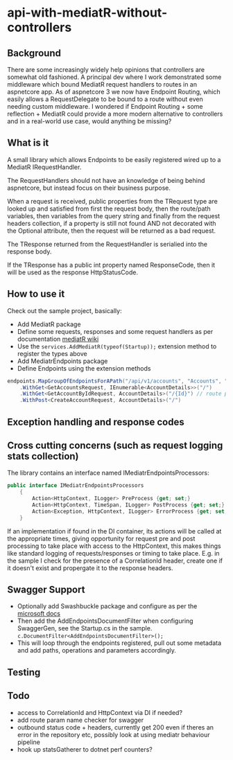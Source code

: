 # api-with-mediatR-without-controllers

## Background

There are some increasingly widely help opinions that controllers are somewhat old fashioned.
A principal dev where I work demonstrated some middleware which bound MediatR request handlers to routes in an aspnetcore app.
As of aspnetcore 3 we now have Endpoint Routing, which easily allows a RequestDelegate to be bound to a route without even needing custom middleware. 
I wondered if Endpoint Routing + some reflection + MediatR could provide a more modern alternative to controllers and in a real-world use case, would anything be missing?

## What is it

A small library which allows Endpoints to be easily registered wired up to a MediatR IRequestHandler.

The RequestHandlers should not have an knowledge of being behind aspnetcore, but instead focus on their business purpose.

When a request is received, public properties from the TRequest type are looked up and satisfied from first the request body, then the route/path variables, 
then variables from the query string and finally from the request headers collection, if a property is still not found AND not decorated with the Optional attribute, 
then the request will be returned as a bad request.

The TResponse returned from the RequestHandler is serialied into the response body.

If the TResponse has a public int property named ResponseCode, then it will be used as the response HttpStatusCode.

## How to use it

Check out the sample project, basically:

* Add MediatR package 
* Define some requests, responses and some request handlers as per documentation [mediatR wiki](https://github.com/jbogard/MediatR/wiki)
* Use the `services.AddMediatR(typeof(Startup));` extension method to register the types above
* Add MediatrEndpoints package
* Define Endpoints using the extension methods
```c#
endpoints.MapGroupOfEndpointsForAPath("/api/v1/accounts", "Accounts", "everything to do with accounts")
    .WithGet<GetAccountsRequest, IEnumerable<AccountDetails>>("/")
    .WithGet<GetAccountByIdRequest, AccountDetails>("/{Id}") // route parameter name must match property on TRequest, including case!! otherwise swagger breaks
    .WithPost<CreateAccountRequest, AccountDetails>("/")
```

## Exception handling and response codes

## Cross cutting concerns (such as request logging stats collection)

The library contains an interface named IMediatrEndpointsProcessors:
```c#
public interface IMediatrEndpointsProcessors
    {
        Action<HttpContext, ILogger> PreProcess {get; set;}
        Action<HttpContext, TimeSpan, ILogger> PostProcess {get; set;}
        Action<Exception, HttpContext, ILogger> ErrorProcess {get; set;}
    }
```
If an implementation if found in the DI container, its actions will be called at the appropriate times, 
giving opportunity for request pre and post processing to take place with access to the HttpContext, 
this makes things like standard logging of requests/responses or timing to take place. 
E.g. in the sample I check for the presence of a CorrelationId header, create one if it doesn't exist and propergate it to the response headers. 

## Swagger Support

* Optionally add Swashbuckle package and configure as per the [microsoft docs](https://docs.microsoft.com/en-us/aspnet/core/tutorials/getting-started-with-swashbuckle?view=aspnetcore-5.0&tabs=visual-studio)
* Then add the AddEndpointsDocumentFilter when configuring SwaggerGen, see the Startup.cs in the sample.
`c.DocumentFilter<AddEndpointsDocumentFilter>();`
* This will loop through the endpoints registered, pull out some metadata and add paths, operations and parameters accordingly.

## Testing

## Todo

* access to CorrelationId and HttpContext via DI if needed?
* add route param name checker for swagger
* outbound status code + headers, currently get 200 even if theres an error in the repository etc, possibly look at using mediatr behaviour pipeline
* hook up statsGatherer to dotnet perf counters? 
